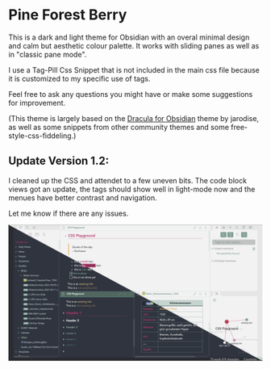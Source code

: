 # Pine Forest Berry
This is a dark and light theme for Obsidian with an overal minimal design and calm but aesthetic colour palette. It works with sliding panes as well as in "classic pane mode".

I use a Tag-Pill Css Snippet that is not included in the main css file because it is customized to my specific use of tags.

Feel free to ask any questions you might have or make some suggestions for improvement. 

(This theme is largely based on the [Dracula for Obsidian](https://github.com/jarodise/Dracula-for-Obsidian.md) theme by jarodise, as well as some snippets from other community themes and some free-style-css-fiddeling.)

## Update Version 1.2:

I cleaned up the CSS and attendet to a few uneven bits. The code block views got an update, the tags should show well in light-mode now and the menues have better contrast and navigation. 

Let me know if there are any issues. 


![Screenshot PFB 1](https://github.com/Nilahn/pine_forest_berry/blob/main/Screenshot%20PFB%201.png)
